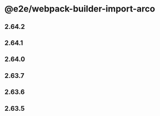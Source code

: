 # @e2e/webpack-builder-import-arco

## 2.64.2

## 2.64.1

## 2.64.0

## 2.63.7

## 2.63.6

## 2.63.5

